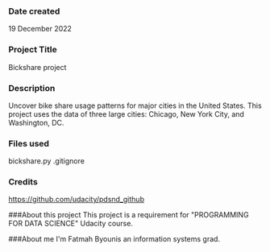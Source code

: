 ### Date created
19 December 2022

### Project Title
Bickshare project

### Description
Uncover bike share usage patterns for major cities in the United States. This project uses the data of three large cities: Chicago, New York City, and Washington, DC.

### Files used
bickshare.py
.gitignore

### Credits
https://github.com/udacity/pdsnd_github

###About this project
This project is a requirement for "PROGRAMMING FOR DATA SCIENCE" Udacity course.

###About me
I'm Fatmah Byounis an information systems grad.